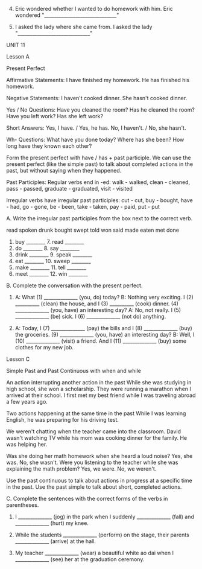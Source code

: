 4. Eric wondered whether I wanted to do homework with him.
   Eric wondered "______________________________"

5. I asked the lady where she came from.
   I asked the lady "______________________________"

UNIT 11

Lesson A

Present Perfect

Affirmative Statements:
I have finished my homework.
He has finished his homework.

Negative Statements:
I haven't cooked dinner.
She hasn't cooked dinner.

Yes / No Questions:
Have you cleaned the room?
Has he cleaned the room?
Have you left work?
Has she left work?

Short Answers:
Yes, I have. / Yes, he has.
No, I haven't. / No, she hasn't.

Wh- Questions:
What have you done today?
Where has she been?
How long have they known each other?

Form the present perfect with have / has + past participle.
We can use the present perfect (like the simple past) to talk about completed actions in the past, but without saying when they happened.

Past Participles:
Regular verbs end in -ed:
walk - walked, clean - cleaned, pass - passed,
graduate - graduated, visit - visited

Irregular verbs have irregular past participles:
cut - cut, buy - bought, have - had, go - gone,
be - been, take - taken, pay - paid, put - put

A. Write the irregular past participles from the box next to the correct verb.

read   spoken   drunk   bought   swept   told
won    said     made    eaten    met     done

1. buy ________   7. read ________
2. do ________    8. say ________
3. drink ________  9. speak ________
4. eat ________   10. sweep ________
5. make ________  11. tell ________
6. meet ________  12. win ________

B. Complete the conversation with the present perfect.

1. A: What (1) ______________ (you, do) today?
   B: Nothing very exciting. I (2) __________ (clean) the house, and I (3) __________ (cook) dinner. (4) ______________ (you, have) an interesting day?
   A: No, not really. I (5) ______________ (be) sick. I (6) ______________ (not do) anything.

2. A: Today, I (7) ______________ (pay) the bills and I (8) ______________ (buy) the groceries. (9) ______________ (you, have) an interesting day?
   B: Well, I (10) ______________ (visit) a friend. And I (11) ______________ (buy) some clothes for my new job.

Lesson C

Simple Past and Past Continuous with when and while

An action interrupting another action in the past
While she was studying in high school, she won a scholarship.
They were running a marathon when I arrived at their school.
I first met my best friend while I was traveling abroad a few years ago.

Two actions happening at the same time in the past
While I was learning English, he was preparing for his driving test.

We weren't chatting when the teacher came into the classroom.
David wasn't watching TV while his mom was cooking dinner for the family. He was helping her.

Was she doing her math homework when she heard a loud noise? Yes, she was. No, she wasn't.
Were you listening to the teacher while she was explaining the math problem? Yes, we were. No, we weren't.

Use the past continuous to talk about actions in progress at a specific time in the past.
Use the past simple to talk about short, completed actions.

C. Complete the sentences with the correct forms of the verbs in parentheses.

1. I ______________ (jog) in the park when I suddenly ______________ (fall) and ______________ (hurt) my knee.

2. While the students ______________ (perform) on the stage, their parents ______________ (arrive) at the hall.

3. My teacher ______________ (wear) a beautiful white ao dai when I ______________ (see) her at the graduation ceremony.